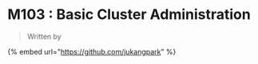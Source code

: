 # M103 : Basic Cluster Administration







> Written by

{% embed url="https://github.com/jukangpark" %}

